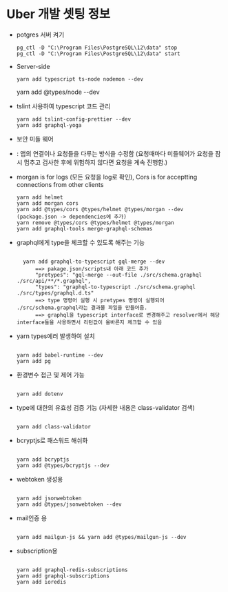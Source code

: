 # Uber 개발 셋팅 정보

-   potgres 서버 켜기

      <pre><code>pg_ctl -D "C:\Program Files\PostgreSQL\12\data" stop
    pg_ctl -D "C:\Program Files\PostgreSQL\12\data" start</code></pre>

-   Server-side

      <pre><code>yarn add typescript ts-node nodemon --dev</code></pre>
      yarn add @types/node --dev
-   tslint 사용하여 typescript 코드 관리

      <pre><code>yarn add tslint-config-prettier --dev
    yarn add graphql-yoga</code></pre>

-   보안 미들 웨어
-   : 앱의 연결이나 요청들을 다루는 방식을 수정함
    (요청때마다 미들웨어가 요청을 잠시 멈추고 검사한 후에 위험하지 않다면 요청을 계속 진행함.)
-   morgan is for logs (모든 요청을 log로 확인), Cors is for acceptting connections from other clients

      <pre><code>yarn add helmet
    yarn add morgan cors
    yarn add @types/cors @types/helmet @types/morgan --dev (package.json -> dependencies에 추가)
    yarn remove @types/cors @types/helmet @types/morgan
    yarn add graphql-tools merge-graphql-schemas</code></pre>

-   graphql에게 type을 체크할 수 있도록 해주는 기능

      <pre><code>
      yarn add graphql-to-typescript gql-merge --dev
          ==> pakage.json/scripts내 아래 코드 추가
          "pretypes": "gql-merge --out-file ./src/schema.graphql ./src/api/**/*.graphql",
          "types": "graphql-to-typescript ./src/schema.graphql ./src/types/graphql.d.ts"
          ==> type 명령어 실행 시 pretypes 명령이 실행되어 ./src/schema.graphql라는 결과물 파일을 만들어줌.
          ==> graphql을 typescript interface로 변경해주고 resolver에서 해당 interface들을 사용하면서 리턴값이 올바른지 체크할 수 있음</code></pre>

-   yarn types에러 발생하여 설치

      <pre><code>
    yarn add babel-runtime --dev
    yarn add pg</code></pre>

-   환경변수 접근 및 제어 가능

      <pre><code>
    yarn add dotenv</code></pre>

-   type에 대한의 유효성 검증 기능 (자세한 내용은 class-validator 검색)

      <pre><code>
    yarn add class-validator</code></pre>

-   bcryptjs로 패스워드 해쉬화

      <pre><code>
    yarn add bcryptjs
    yarn add @types/bcryptjs --dev</code></pre>

-   webtoken 생성용

      <pre><code>
    yarn add jsonwebtoken
    yarn add @types/jsonwebtoken --dev</code></pre>

-   mail인증 용

      <pre><code>
    yarn add mailgun-js && yarn add @types/mailgun-js --dev</code></pre>

-   subscription용
      <pre><code>
    yarn add graphql-redis-subscriptions
    yarn add graphql-subscriptions
    yarn add ioredis</code></pre>
